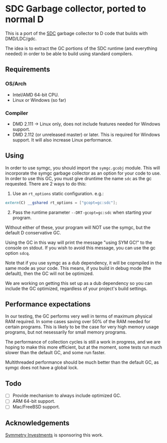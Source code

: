 # SDC Garbage collector, ported to normal D

This is a port of the [SDC](https://github.com/snazzy-d/sdc) garbage collector to D code that builds with DMD/LDC/gdc.

The idea is to extract the GC portions of the SDC runtime (and everything needed) in order to be able to build using standard compilers.

## Requirements

### OS/Arch

* Intel/AMD 64-bit CPU.
* Linux or Windows (so far)

### Compiler
* DMD 2.111 -> Linux only, does not include features needed for Windows support.
* DMD 2.112 (or unreleased master) or later. This is required for Windows support. It will also increase Linux performance.

## Using

In order to use symgc, you should import the `symgc.gcobj` module. This will incorporate the symgc garbage collector as an option for your code to use. In order to use this GC, you must give druntime the name `sdc` as the gc requested. There are 2 ways to do this:

1. Use an `rt_options` static configuration. e.g.:

```d
extern(C) __gshared rt_options = ["gcopt=gc:sdc"];
```

2. Pass the runtime parameter `--DRT-gcopt=gc:sdc` when starting your program.

Without either of these, your program will NOT use the symgc, but the default D conservative GC.

Using the GC in this way will print the message "using SYM GC!" to the console on stdout. If you wish to avoid this message, you can use the gc option `sdcq`.

Note that if you use symgc as a dub dependency, it will be copmpiled in the same mode as your code. This means, if you build in debug mode (the default), then the GC will not be optimized.

We are working on getting this set up as a dub dependency so you can include the GC optimized, regardless of your project's build settings.

## Performance expectations

In our testing, the GC performs very well in terms of maximum physical RAM required. In some cases saving over 50% of the RAM needed for certain programs. This is likely to be the case for very high memory usage programs, but not nesessarily for small memory programs.

The performance of collection cycles is still a work in progress, and we are hoping to make this more efficient, but at the moment, some tests run much slower than the default GC, and some run faster.

Multithreaded performance should be much better than the default GC, as symgc does not have a global lock.

## Todo

- [ ] Provide mechanism to always include optimized GC.
- [ ] ARM 64-bit support.
- [ ] Mac/FreeBSD support.

## Acknowledgements

[Symmetry Investments](https://symmetryinvestments.com/) is sponsoring this work.
